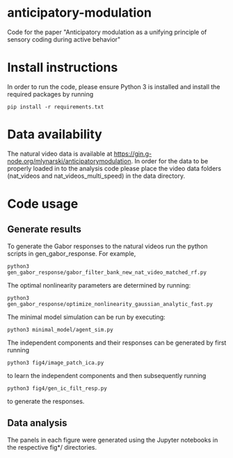# anticipatory-modulation
Code for the paper "Anticipatory modulation as a unifying principle of sensory coding during active behavior"

# Install instructions
In order to run the code, please ensure Python 3 is installed and install the required packages by running

```
pip install -r requirements.txt
```

# Data availability
The natural video data is available at https://gin.g-node.org/mlynarski/anticipatorymodulation. In order for the data to be properly loaded in to the analysis code please place the video data folders (nat_videos and nat_videos_multi_speed) in the data directory.

# Code usage
## Generate results
To generate the Gabor responses to the natural videos run the python scripts in gen_gabor_response. For example,
```
python3 gen_gabor_response/gabor_filter_bank_new_nat_video_matched_rf.py
```

The optimal nonlinearity parameters are determined by running:
```
python3 gen_gabor_response/optimize_nonlinearity_gaussian_analytic_fast.py
```

The minimal model simulation can be run by executing:
```
python3 minimal_model/agent_sim.py
```

The independent components and their responses can be generated by first running
```
python3 fig4/image_patch_ica.py
```
to learn the independent components and then subsequently running
```
python3 fig4/gen_ic_filt_resp.py
```
to generate the responses.

## Data analysis
The panels in each figure were generated using the Jupyter notebooks in the respective fig*/ directories.
